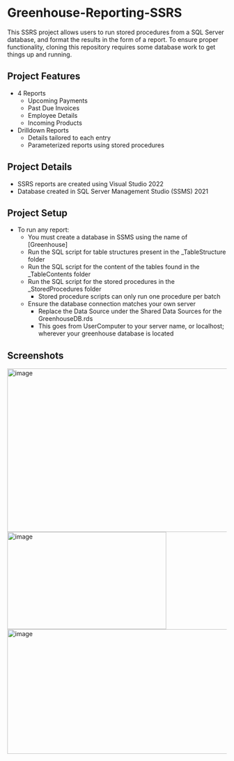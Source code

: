 # Greenhouse-Reporting-SSRS
This SSRS project allows users to run stored procedures from a SQL Server database, and format the results in the form of a report. To ensure proper functionality, cloning this repository requires some database work to get things up and running.

## Project Features
- 4 Reports
  - Upcoming Payments
  - Past Due Invoices
  - Employee Details
  - Incoming Products
- Drilldown Reports
  - Details tailored to each entry
  - Parameterized reports using stored procedures
 
## Project Details
- SSRS reports are created using Visual Studio 2022
- Database created in SQL Server Management Studio (SSMS) 2021

## Project Setup
- To run any report:
  - You must create a database in SSMS using the name of [Greenhouse]
  - Run the SQL script for table structures present in the _TableStructure folder
  - Run the SQL script for the content of the tables found in the _TableContents folder
  - Run the SQL script for the stored procedures in the _StoredProcedures folder
    - Stored procedure scripts can only run one procedure per batch
  - Ensure the database connection matches your own server
    - Replace the Data Source under the Shared Data Sources for the GreenhouseDB.rds
    - This goes from UserComputer to your server name, or localhost; wherever your greenhouse database is located

## Screenshots
<img width="725" height="375" alt="image" src="https://github.com/user-attachments/assets/77660199-2b59-4944-a952-d9870937312c" />
<img width="365" height="223" alt="image" src="https://github.com/user-attachments/assets/ce51580b-8c18-4880-ada5-a69f1cc99b51" />
<img width="1228" height="286" alt="image" src="https://github.com/user-attachments/assets/d26a7879-cfd0-4def-8909-eb945c3b698c" />
